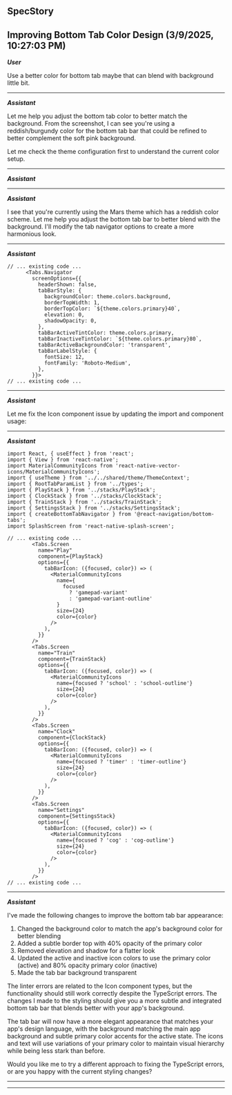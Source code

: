 ## SpecStory

## Improving Bottom Tab Color Design (3/9/2025, 10:27:03 PM)

_**User**_

Use a better color for bottom tab maybe that can blend  with background little bit.

---

_**Assistant**_

Let me help you adjust the bottom tab color to better match the background. From the screenshot, I can see you're using a reddish/burgundy color for the bottom tab bar that could be refined to better complement the soft pink background.

Let me check the theme configuration first to understand the current color setup.

---

_**Assistant**_



---

_**Assistant**_

I see that you're currently using the Mars theme which has a reddish color scheme. Let me help you adjust the bottom tab bar to better blend with the background. I'll modify the tab navigator options to create a more harmonious look.

---

_**Assistant**_

```
// ... existing code ...
      <Tabs.Navigator
        screenOptions={{
          headerShown: false,
          tabBarStyle: {
            backgroundColor: theme.colors.background,
            borderTopWidth: 1,
            borderTopColor: `${theme.colors.primary}40`,
            elevation: 0,
            shadowOpacity: 0,
          },
          tabBarActiveTintColor: theme.colors.primary,
          tabBarInactiveTintColor: `${theme.colors.primary}80`,
          tabBarActiveBackgroundColor: 'transparent',
          tabBarLabelStyle: {
            fontSize: 12,
            fontFamily: 'Roboto-Medium',
          },
        }}>
// ... existing code ...
```

---

_**Assistant**_

Let me fix the Icon component issue by updating the import and component usage:

---

_**Assistant**_

```
import React, { useEffect } from 'react';
import { View } from 'react-native';
import MaterialCommunityIcons from 'react-native-vector-icons/MaterialCommunityIcons';
import { useTheme } from '../../shared/theme/ThemeContext';
import { RootTabParamList } from '../types';
import { PlayStack } from '../stacks/PlayStack';
import { ClockStack } from '../stacks/ClockStack';
import { TrainStack } from '../stacks/TrainStack';
import { SettingsStack } from '../stacks/SettingsStack';
import { createBottomTabNavigator } from '@react-navigation/bottom-tabs';
import SplashScreen from 'react-native-splash-screen';

// ... existing code ...
        <Tabs.Screen
          name="Play"
          component={PlayStack}
          options={{
            tabBarIcon: ({focused, color}) => (
              <MaterialCommunityIcons
                name={
                  focused
                    ? 'gamepad-variant'
                    : 'gamepad-variant-outline'
                }
                size={24}
                color={color}
              />
            ),
          }}
        />
        <Tabs.Screen
          name="Train"
          component={TrainStack}
          options={{
            tabBarIcon: ({focused, color}) => (
              <MaterialCommunityIcons
                name={focused ? 'school' : 'school-outline'}
                size={24}
                color={color}
              />
            ),
          }}
        />
        <Tabs.Screen
          name="Clock"
          component={ClockStack}
          options={{
            tabBarIcon: ({focused, color}) => (
              <MaterialCommunityIcons
                name={focused ? 'timer' : 'timer-outline'}
                size={24}
                color={color}
              />
            ),
          }}
        />
        <Tabs.Screen
          name="Settings"
          component={SettingsStack}
          options={{
            tabBarIcon: ({focused, color}) => (
              <MaterialCommunityIcons
                name={focused ? 'cog' : 'cog-outline'}
                size={24}
                color={color}
              />
            ),
          }}
        />
// ... existing code ...
```

---

_**Assistant**_

I've made the following changes to improve the bottom tab bar appearance:

1. Changed the background color to match the app's background color for better blending
2. Added a subtle border top with 40% opacity of the primary color
3. Removed elevation and shadow for a flatter look
4. Updated the active and inactive icon colors to use the primary color (active) and 80% opacity primary color (inactive)
5. Made the tab bar background transparent

The linter errors are related to the Icon component types, but the functionality should still work correctly despite the TypeScript errors. The changes I made to the styling should give you a more subtle and integrated bottom tab bar that blends better with your app's background.

The tab bar will now have a more elegant appearance that matches your app's design language, with the background matching the main app background and subtle primary color accents for the active state. The icons and text will use variations of your primary color to maintain visual hierarchy while being less stark than before.

Would you like me to try a different approach to fixing the TypeScript errors, or are you happy with the current styling changes?

---



---

